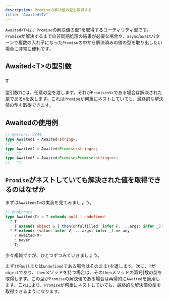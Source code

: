 ```yaml
---
description: Promiseの解決値の型を取得する
title: "Awaited<T>"
---
```


`Awaited<T>`は、`Promise`の解決値の型`T`を取得するユーティリティ型です。
`Promise`が解決するまでの非同期処理の結果が必要な場合や、`async`/`await`パターンで複数の入れ子になった`Promise`の中から解決済みの値の型を取り出したい場合に非常に便利です。

## Awaited&lt;T>の型引数

### T

型引数`T`には、任意の型を渡します。それが`Promise<V>`である場合は解決された型である`V`を返します。これは`Promise`が何重にネストしていても、最終的な解決値の型を取得できます。

## Awaitedの使用例

```ts twoslash
// @errors: 2344
type Awaited1 = Awaited<string>;
//   ^?
type Awaited2 = Awaited<Promise<string>>;
//   ^?
type Awaited3 = Awaited<Promise<Promise<string>>>;
//   ^?
```

## `Promise`がネストしていても解決された値を取得できるのはなぜか

まずは`Awaited<T>`の実装を見てみましょう。

```ts twoslash
// @noErrors
type Awaited<T> = T extends null | undefined
  ? T
  : T extends object & { then(onfulfilled: infer F, ...args: infer _): any }
  ? F extends (value: infer V, ...args: infer _) => any
    ? Awaited<V>
    : never
  : T;
```

少々複雑ですが、ひとつずつみていきましょう。

まず`T`が`null`または`undefined`である場合はそのまま`T`を返します。次に、`T`が`object`であり、`then`メソッドを持つ場合は、その`then`メソッドの第1引数の型を取得します。この型が`Promise`の解決値である場合は再帰的に`Awaited`を適用します。これにより、`Promise`が何重にネストしていても、最終的な解決値の型を取得できるようになります。
